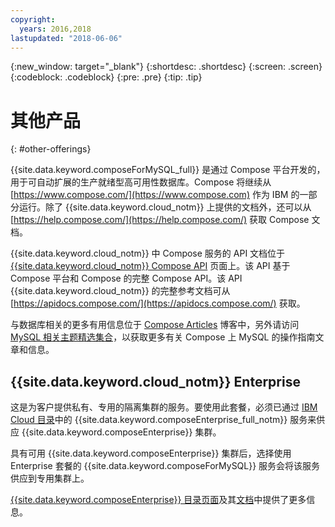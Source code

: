 ```yaml
---
copyright:
  years: 2016,2018
lastupdated: "2018-06-06"
---
```


{:new_window: target="_blank"}
{:shortdesc: .shortdesc}
{:screen: .screen}
{:codeblock: .codeblock}
{:pre: .pre}
{:tip: .tip}

# 其他产品 
{: #other-offerings}

{{site.data.keyword.composeForMySQL_full}} 是通过 Compose 平台开发的，用于可自动扩展的生产就绪型高可用性数据库。Compose 将继续从 [https://www.compose.com/](https://www.compose.com) 作为 IBM 的一部分运行。除了 {{site.data.keyword.cloud_notm}} 上提供的文档外，还可以从 [https://help.compose.com/](https://help.compose.com/) 获取 Compose 文档。

{{site.data.keyword.cloud_notm}} 中 Compose 服务的 API 文档位于 [{{site.data.keyword.cloud_notm}} Compose API](https://www.compose.com/articles/the-ibm-cloud-compose-api/) 页面上。该 API 基于 Compose 平台和 Compose 的完整 Compose API。该 API {{site.data.keyword.cloud_notm}} 的完整参考文档可从 [https://apidocs.compose.com/](https://apidocs.compose.com/) 获取。

与数据库相关的更多有用信息位于 [Compose Articles](https://www.compose.com/articles/) 博客中，另外请访问 [MySQL 相关主题精选集合](https://www.compose.com/articles/curated-collection-compose-for-mysql/)，以获取更多有关 Compose 上 MySQL 的操作指南文章和信息。

## {{site.data.keyword.cloud_notm}} Enterprise

这是为客户提供私有、专用的隔离集群的服务。要使用此套餐，必须已通过 [IBM Cloud 目录](https://console.{DomainName}/catalog/)中的 {{site.data.keyword.composeEnterprise_full_notm}} 服务来供应 {{site.data.keyword.composeEnterprise}} 集群。

具有可用 {{site.data.keyword.composeEnterprise}} 集群后，选择使用 Enterprise 套餐的 {{site.data.keyword.composeForMySQL}} 服务会将该服务供应到专用集群上。 

[{{site.data.keyword.composeEnterprise}} 目录页面](https://console.{DomainName}/catalog/services/compose-enterprise)及其[文档](https://console.{DomainName}/docs/services/ComposeEnterprise/index.html#about-compose-enterprise)中提供了更多信息。
